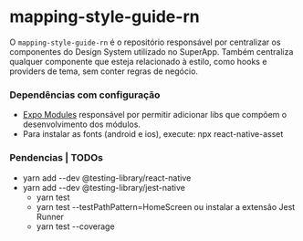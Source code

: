 # mapping-style-guide-rn

O `mapping-style-guide-rn` é o repositório responsável por centralizar os componentes do Design System utilizado no SuperApp. Também centraliza qualquer componente que esteja relacionado à estilo, como hooks e providers de tema, sem conter regras de negócio.

### Dependências com configuração
* [Expo Modules](https://docs.expo.dev/bare/installing-expo-modules/) responsável por permitir adicionar libs que compõem o desenvolvimento dos módulos.
* Para instalar as fonts (android e ios), execute: npx react-native-asset

### Pendencias | TODOs
  * yarn add --dev @testing-library/react-native
  * yarn add --dev @testing-library/jest-native
    - yarn test
    - yarn test --testPathPattern=HomeScreen
      ou instalar a extensão Jest Runner
    - yarn test --coverage
